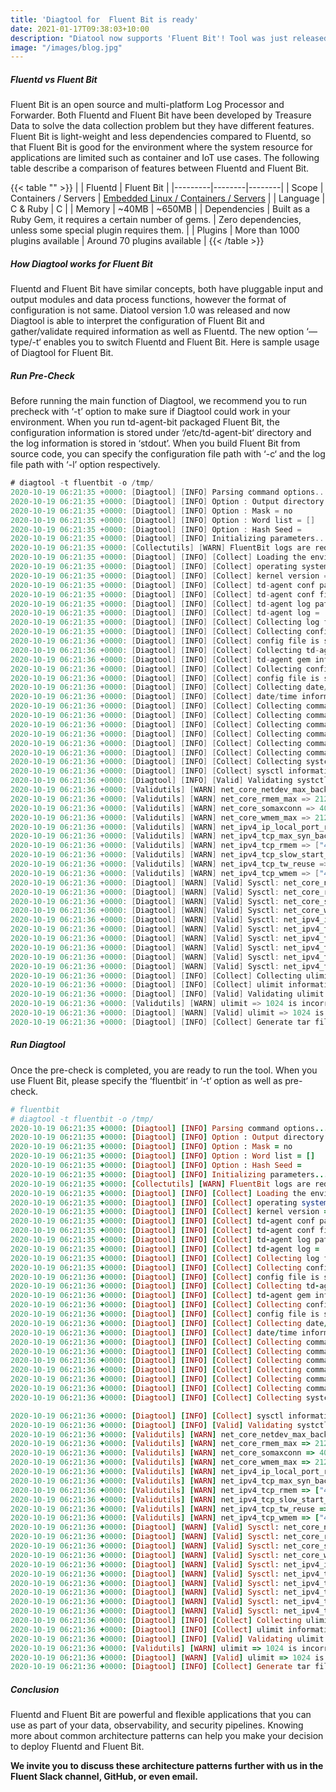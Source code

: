 ```yaml
---
title: 'Diagtool for  Fluent Bit is ready'
date: 2021-01-17T09:38:03+10:00
description: "Diatool now supports 'Fluent Bit'! Tool was just released as v.1.0, and now you can automate your troubleshooting process for both Fluentd and Fluent Bit."
image: "/images/blog.jpg"
---
```



##### Fluentd vs Fluent Bit

Fluent Bit is an open source and multi-platform Log Processor and Forwarder. Both Fluentd and Fluent Bit have been developed by Treasure Data to solve the data collection problem but they have different features. Fluent Bit is light-weight and less dependencies compared to Fluentd, so that Fluent Bit is good for the environment where the system resource for applications are limited such as container and IoT use cases. The following table describe a comparison of features between Fluentd and Fluent Bit.

{{< table "" >}}
|         | Fluentd | Fluent Bit |
|---------|--------|--------|
| Scope     | Containers / Servers   | [Embedded Linux / Containers / Servers](#)   |
| Language     | C & Ruby   | C   |
| Memory | ~40MB  | ~650MB  |
| Dependencies | Built as a Ruby Gem, it requires a certain number of gems.  | Zero dependencies, unless some special plugin requires them.   |
| Plugins | More than 1000 plugins available  | Around 70 plugins available   |
{{< /table >}}

##### How Diagtool works for Fluent Bit

Fluentd and Fluent Bit have similar concepts, both have pluggable input and output modules and data process functions, however the format of configuration is not same. Diatool version 1.0 was released and now Diagtool is able to interpret the configuration of Fluent Bit and gather/validate required information as well as Fluentd. The new option ‘—type/-t‘ enables you to switch Fluentd and Fluent Bit. Here is sample usage of Diagtool for Fluent Bit.

##### Run Pre-Check

Before running the main function of Diagtool, we recommend you to run precheck with ‘-t’ option to make sure if Diagtool could work in your environment. When you run td-agent-bit packaged Fluent Bit, the configuration information is stored under ‘/etc/td-agent-bit‘ directory and the log information is stored in ‘stdout’. When you build Fluent Bit from source code, you can specify the configuration file path with ‘-c‘ and the log file path with ‘-l’ option respectively.

```go
# diagtool -t fluentbit -o /tmp/
2020-10-19 06:21:35 +0000: [Diagtool] [INFO] Parsing command options...
2020-10-19 06:21:35 +0000: [Diagtool] [INFO] Option : Output directory = /tmp/
2020-10-19 06:21:35 +0000: [Diagtool] [INFO] Option : Mask = no
2020-10-19 06:21:35 +0000: [Diagtool] [INFO] Option : Word list = []
2020-10-19 06:21:35 +0000: [Diagtool] [INFO] Option : Hash Seed =
2020-10-19 06:21:35 +0000: [Diagtool] [INFO] Initializing parameters...
2020-10-19 06:21:35 +0000: [Collectutils] [WARN] FluentBit logs are redirected to the standard output interface
2020-10-19 06:21:35 +0000: [Diagtool] [INFO] [Collect] Loading the environment parameters...
2020-10-19 06:21:35 +0000: [Diagtool] [INFO] [Collect] operating system = Ubuntu 20.04.1 LTS
2020-10-19 06:21:35 +0000: [Diagtool] [INFO] [Collect] kernel version = Linux 5.4.0-1024-gcp
2020-10-19 06:21:35 +0000: [Diagtool] [INFO] [Collect] td-agent conf path = /etc/td-agent-bit/
2020-10-19 06:21:35 +0000: [Diagtool] [INFO] [Collect] td-agent conf file = td-agent-bit.conf
2020-10-19 06:21:35 +0000: [Diagtool] [INFO] [Collect] td-agent log path =
2020-10-19 06:21:35 +0000: [Diagtool] [INFO] [Collect] td-agent log =
2020-10-19 06:21:35 +0000: [Diagtool] [INFO] [Collect] Collecting log files of td-agent...
2020-10-19 06:21:35 +0000: [Diagtool] [INFO] [Collect] Collecting config file of td-agent...
2020-10-19 06:21:36 +0000: [Diagtool] [INFO] [Collect] config file is stored in ["/tmp//20201019062135/etc/td-agent-bit/td-agent-bit.conf", "/tmp//20201019062135/etc/td-agent-bit/parser_test.conf", "/tmp//20201019062135/etc/td-agent-bit/plugins.conf"]
2020-10-19 06:21:36 +0000: [Diagtool] [INFO] [Collect] Collecting td-agent gem information...
2020-10-19 06:21:36 +0000: [Diagtool] [INFO] [Collect] td-agent gem information is stored in /tmp//20201019062135/output/tdgem_list.output
2020-10-19 06:21:36 +0000: [Diagtool] [INFO] [Collect] Collecting config file of OS log...
2020-10-19 06:21:36 +0000: [Diagtool] [INFO] [Collect] config file is stored in /tmp//20201019062135/var/log/syslog
2020-10-19 06:21:36 +0000: [Diagtool] [INFO] [Collect] Collecting date/time information...
2020-10-19 06:21:36 +0000: [Diagtool] [INFO] [Collect] date/time information is stored in /tmp//20201019062135/output/chronyc_sources.txt
2020-10-19 06:21:36 +0000: [Diagtool] [INFO] [Collect] Collecting command output : command = ps -eo pid,ppid,stime,time,%mem,%cpu,cmd
2020-10-19 06:21:36 +0000: [Diagtool] [INFO] [Collect] Collecting command output ps stored in /tmp//20201019062135/output/ps_-eo_pid_ppid_stime_time_%mem_%cpu_cmd.txt
2020-10-19 06:21:36 +0000: [Diagtool] [INFO] [Collect] Collecting command output : command = cat /proc/meminfo
2020-10-19 06:21:36 +0000: [Diagtool] [INFO] [Collect] Collecting command output cat stored in /tmp//20201019062135/output/cat_-proc-meminfo.txt
2020-10-19 06:21:36 +0000: [Diagtool] [INFO] [Collect] Collecting command output : command = netstat -plan
2020-10-19 06:21:36 +0000: [Diagtool] [INFO] [Collect] Collecting command output : command = netstat -s
2020-10-19 06:21:36 +0000: [Diagtool] [INFO] [Collect] Collecting systctl information...
2020-10-19 06:21:36 +0000: [Diagtool] [INFO] [Collect] sysctl information is stored in /tmp//20201019062135/output/sysctl_-a.txt
2020-10-19 06:21:36 +0000: [Diagtool] [INFO] [Valid] Validating systctl information...
2020-10-19 06:21:36 +0000: [Validutils] [WARN] net_core_netdev_max_backlog => 1000 is incorrect, should be 5000
2020-10-19 06:21:36 +0000: [Validutils] [WARN] net_core_rmem_max => 212992 is incorrect, should be 16777216
2020-10-19 06:21:36 +0000: [Validutils] [WARN] net_core_somaxconn => 4096 is incorrect, should be 1024
2020-10-19 06:21:36 +0000: [Validutils] [WARN] net_core_wmem_max => 212992 is incorrect, should be 16777216
2020-10-19 06:21:36 +0000: [Validutils] [WARN] net_ipv4_ip_local_port_range => ["32768", "60999"] is incorrect, should be ["10240", "65535"]
2020-10-19 06:21:36 +0000: [Validutils] [WARN] net_ipv4_tcp_max_syn_backlog => 128 is incorrect, should be 8096
2020-10-19 06:21:36 +0000: [Validutils] [WARN] net_ipv4_tcp_rmem => ["4096", "131072", "6291456"] is incorrect, should be ["4096", "12582912", "16777216"]
2020-10-19 06:21:36 +0000: [Validutils] [WARN] net_ipv4_tcp_slow_start_after_idle => 1 is incorrect, should be 0
2020-10-19 06:21:36 +0000: [Validutils] [WARN] net_ipv4_tcp_tw_reuse => 2 is incorrect, should be 1
2020-10-19 06:21:36 +0000: [Validutils] [WARN] net_ipv4_tcp_wmem => ["4096", "16384", "4194304"] is incorrect, should be ["4096", "12582912", "16777216"]
2020-10-19 06:21:36 +0000: [Diagtool] [WARN] [Valid] Sysctl: net_core_netdev_max_backlog => 1000 is incorrect (recommendation is 5000)
2020-10-19 06:21:36 +0000: [Diagtool] [WARN] [Valid] Sysctl: net_core_rmem_max => 212992 is incorrect (recommendation is 16777216)
2020-10-19 06:21:36 +0000: [Diagtool] [WARN] [Valid] Sysctl: net_core_somaxconn => 4096 is incorrect (recommendation is 1024)
2020-10-19 06:21:36 +0000: [Diagtool] [WARN] [Valid] Sysctl: net_core_wmem_max => 212992 is incorrect (recommendation is 16777216)
2020-10-19 06:21:36 +0000: [Diagtool] [WARN] [Valid] Sysctl: net_ipv4_ip_local_port_range => ["32768", "60999"] is incorrect (recommendation is ["10240", "65535"])
2020-10-19 06:21:36 +0000: [Diagtool] [WARN] [Valid] Sysctl: net_ipv4_tcp_max_syn_backlog => 128 is incorrect (recommendation is 8096)
2020-10-19 06:21:36 +0000: [Diagtool] [WARN] [Valid] Sysctl: net_ipv4_tcp_rmem => ["4096", "131072", "6291456"] is incorrect (recommendation is ["4096", "12582912", "16777216"])
2020-10-19 06:21:36 +0000: [Diagtool] [WARN] [Valid] Sysctl: net_ipv4_tcp_slow_start_after_idle => 1 is incorrect (recommendation is 0)
2020-10-19 06:21:36 +0000: [Diagtool] [WARN] [Valid] Sysctl: net_ipv4_tcp_tw_reuse => 2 is incorrect (recommendation is 1)
2020-10-19 06:21:36 +0000: [Diagtool] [WARN] [Valid] Sysctl: net_ipv4_tcp_wmem => ["4096", "16384", "4194304"] is incorrect (recommendation is ["4096", "12582912", "16777216"])
2020-10-19 06:21:36 +0000: [Diagtool] [INFO] [Collect] Collecting ulimit information...
2020-10-19 06:21:36 +0000: [Diagtool] [INFO] [Collect] ulimit information is stored in /tmp//20201019062135/output/sh_-c_'ulimit_-n'.txt
2020-10-19 06:21:36 +0000: [Diagtool] [INFO] [Valid] Validating ulimit information...
2020-10-19 06:21:36 +0000: [Validutils] [WARN] ulimit => 1024 is incorrect, should be 65535
2020-10-19 06:21:36 +0000: [Diagtool] [WARN] [Valid] ulimit => 1024 is incorrect (recommendation is >65535)
2020-10-19 06:21:36 +0000: [Diagtool] [INFO] [Collect] Generate tar file /tmp//diagout-20201019062135.tar.gz

```

##### Run Diagtool

Once the pre-check is completed, you are ready to run the tool. When you use Fluent Bit, please specify the ‘fluentbit‘ in ‘-t‘ option as well as pre-check.

``` ruby
# fluentbit
# diagtool -t fluentbit -o /tmp/
2020-10-19 06:21:35 +0000: [Diagtool] [INFO] Parsing command options...
2020-10-19 06:21:35 +0000: [Diagtool] [INFO] Option : Output directory = /tmp/
2020-10-19 06:21:35 +0000: [Diagtool] [INFO] Option : Mask = no
2020-10-19 06:21:35 +0000: [Diagtool] [INFO] Option : Word list = []
2020-10-19 06:21:35 +0000: [Diagtool] [INFO] Option : Hash Seed =
2020-10-19 06:21:35 +0000: [Diagtool] [INFO] Initializing parameters...
2020-10-19 06:21:35 +0000: [Collectutils] [WARN] FluentBit logs are redirected to the standard output interface
2020-10-19 06:21:35 +0000: [Diagtool] [INFO] [Collect] Loading the environment parameters...
2020-10-19 06:21:35 +0000: [Diagtool] [INFO] [Collect] operating system = Ubuntu 20.04.1 LTS
2020-10-19 06:21:35 +0000: [Diagtool] [INFO] [Collect] kernel version = Linux 5.4.0-1024-gcp
2020-10-19 06:21:35 +0000: [Diagtool] [INFO] [Collect] td-agent conf path = /etc/td-agent-bit/
2020-10-19 06:21:35 +0000: [Diagtool] [INFO] [Collect] td-agent conf file = td-agent-bit.conf
2020-10-19 06:21:35 +0000: [Diagtool] [INFO] [Collect] td-agent log path =
2020-10-19 06:21:35 +0000: [Diagtool] [INFO] [Collect] td-agent log =
2020-10-19 06:21:35 +0000: [Diagtool] [INFO] [Collect] Collecting log files of td-agent...
2020-10-19 06:21:35 +0000: [Diagtool] [INFO] [Collect] Collecting config file of td-agent...
2020-10-19 06:21:36 +0000: [Diagtool] [INFO] [Collect] config file is stored in ["/tmp//20201019062135/etc/td-agent-bit/td-agent-bit.conf", "/tmp//20201019062135/etc/td-agent-bit/parser_test.conf", "/tmp//20201019062135/etc/td-agent-bit/plugins.conf"]
2020-10-19 06:21:36 +0000: [Diagtool] [INFO] [Collect] Collecting td-agent gem information...
2020-10-19 06:21:36 +0000: [Diagtool] [INFO] [Collect] td-agent gem information is stored in /tmp//20201019062135/output/tdgem_list.output
2020-10-19 06:21:36 +0000: [Diagtool] [INFO] [Collect] Collecting config file of OS log...
2020-10-19 06:21:36 +0000: [Diagtool] [INFO] [Collect] config file is stored in /tmp//20201019062135/var/log/syslog
2020-10-19 06:21:36 +0000: [Diagtool] [INFO] [Collect] Collecting date/time information...
2020-10-19 06:21:36 +0000: [Diagtool] [INFO] [Collect] date/time information is stored in /tmp//20201019062135/output/chronyc_sources.txt
2020-10-19 06:21:36 +0000: [Diagtool] [INFO] [Collect] Collecting command output : command = ps -eo pid,ppid,stime,time,%mem,%cpu,cmd
2020-10-19 06:21:36 +0000: [Diagtool] [INFO] [Collect] Collecting command output ps stored in /tmp//20201019062135/output/ps_-eo_pid_ppid_stime_time_%mem_%cpu_cmd.txt
2020-10-19 06:21:36 +0000: [Diagtool] [INFO] [Collect] Collecting command output : command = cat /proc/meminfo
2020-10-19 06:21:36 +0000: [Diagtool] [INFO] [Collect] Collecting command output cat stored in /tmp//20201019062135/output/cat_-proc-meminfo.txt
2020-10-19 06:21:36 +0000: [Diagtool] [INFO] [Collect] Collecting command output : command = netstat -plan
2020-10-19 06:21:36 +0000: [Diagtool] [INFO] [Collect] Collecting command output : command = netstat -s
2020-10-19 06:21:36 +0000: [Diagtool] [INFO] [Collect] Collecting systctl information...

2020-10-19 06:21:36 +0000: [Diagtool] [INFO] [Collect] sysctl information is stored in /tmp//20201019062135/output/sysctl_-a.txt
2020-10-19 06:21:36 +0000: [Diagtool] [INFO] [Valid] Validating systctl information...
2020-10-19 06:21:36 +0000: [Validutils] [WARN] net_core_netdev_max_backlog => 1000 is incorrect, should be 5000
2020-10-19 06:21:36 +0000: [Validutils] [WARN] net_core_rmem_max => 212992 is incorrect, should be 16777216
2020-10-19 06:21:36 +0000: [Validutils] [WARN] net_core_somaxconn => 4096 is incorrect, should be 1024
2020-10-19 06:21:36 +0000: [Validutils] [WARN] net_core_wmem_max => 212992 is incorrect, should be 16777216
2020-10-19 06:21:36 +0000: [Validutils] [WARN] net_ipv4_ip_local_port_range => ["32768", "60999"] is incorrect, should be ["10240", "65535"]
2020-10-19 06:21:36 +0000: [Validutils] [WARN] net_ipv4_tcp_max_syn_backlog => 128 is incorrect, should be 8096
2020-10-19 06:21:36 +0000: [Validutils] [WARN] net_ipv4_tcp_rmem => ["4096", "131072", "6291456"] is incorrect, should be ["4096", "12582912", "16777216"]
2020-10-19 06:21:36 +0000: [Validutils] [WARN] net_ipv4_tcp_slow_start_after_idle => 1 is incorrect, should be 0
2020-10-19 06:21:36 +0000: [Validutils] [WARN] net_ipv4_tcp_tw_reuse => 2 is incorrect, should be 1
2020-10-19 06:21:36 +0000: [Validutils] [WARN] net_ipv4_tcp_wmem => ["4096", "16384", "4194304"] is incorrect, should be ["4096", "12582912", "16777216"]
2020-10-19 06:21:36 +0000: [Diagtool] [WARN] [Valid] Sysctl: net_core_netdev_max_backlog => 1000 is incorrect (recommendation is 5000)
2020-10-19 06:21:36 +0000: [Diagtool] [WARN] [Valid] Sysctl: net_core_rmem_max => 212992 is incorrect (recommendation is 16777216)
2020-10-19 06:21:36 +0000: [Diagtool] [WARN] [Valid] Sysctl: net_core_somaxconn => 4096 is incorrect (recommendation is 1024)
2020-10-19 06:21:36 +0000: [Diagtool] [WARN] [Valid] Sysctl: net_core_wmem_max => 212992 is incorrect (recommendation is 16777216)
2020-10-19 06:21:36 +0000: [Diagtool] [WARN] [Valid] Sysctl: net_ipv4_ip_local_port_range => ["32768", "60999"] is incorrect (recommendation is ["10240", "65535"])
2020-10-19 06:21:36 +0000: [Diagtool] [WARN] [Valid] Sysctl: net_ipv4_tcp_max_syn_backlog => 128 is incorrect (recommendation is 8096)
2020-10-19 06:21:36 +0000: [Diagtool] [WARN] [Valid] Sysctl: net_ipv4_tcp_rmem => ["4096", "131072", "6291456"] is incorrect (recommendation is ["4096", "12582912", "16777216"])
2020-10-19 06:21:36 +0000: [Diagtool] [WARN] [Valid] Sysctl: net_ipv4_tcp_slow_start_after_idle => 1 is incorrect (recommendation is 0)
2020-10-19 06:21:36 +0000: [Diagtool] [WARN] [Valid] Sysctl: net_ipv4_tcp_tw_reuse => 2 is incorrect (recommendation is 1)
2020-10-19 06:21:36 +0000: [Diagtool] [WARN] [Valid] Sysctl: net_ipv4_tcp_wmem => ["4096", "16384", "4194304"] is incorrect (recommendation is ["4096", "12582912", "16777216"])
2020-10-19 06:21:36 +0000: [Diagtool] [INFO] [Collect] Collecting ulimit information...
2020-10-19 06:21:36 +0000: [Diagtool] [INFO] [Collect] ulimit information is stored in /tmp//20201019062135/output/sh_-c_'ulimit_-n'.txt
2020-10-19 06:21:36 +0000: [Diagtool] [INFO] [Valid] Validating ulimit information...
2020-10-19 06:21:36 +0000: [Validutils] [WARN] ulimit => 1024 is incorrect, should be 65535
2020-10-19 06:21:36 +0000: [Diagtool] [WARN] [Valid] ulimit => 1024 is incorrect (recommendation is >65535)
2020-10-19 06:21:36 +0000: [Diagtool] [INFO] [Collect] Generate tar file /tmp//diagout-20201019062135.tar.gz
```

##### Conclusion

Fluentd and Fluent Bit are powerful and flexible applications that you can use as part of your data, observability, and security pipelines. Knowing more about common architecture patterns can help you make your decision to deploy Fluentd and Fluent Bit.

**We invite you to discuss these architecture patterns further with us in the Fluent Slack channel, GitHub, or even email.**